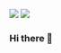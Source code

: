 <img src="https://img.shields.io/badge/Apple-000000?style=flat-square&logo=Apple&logoColor=white"/> <img src="https://img.shields.io/badge/Swift-FFB2F5?style=flat-square&logo=&logoColor=black"/>



### Hi there 👋


